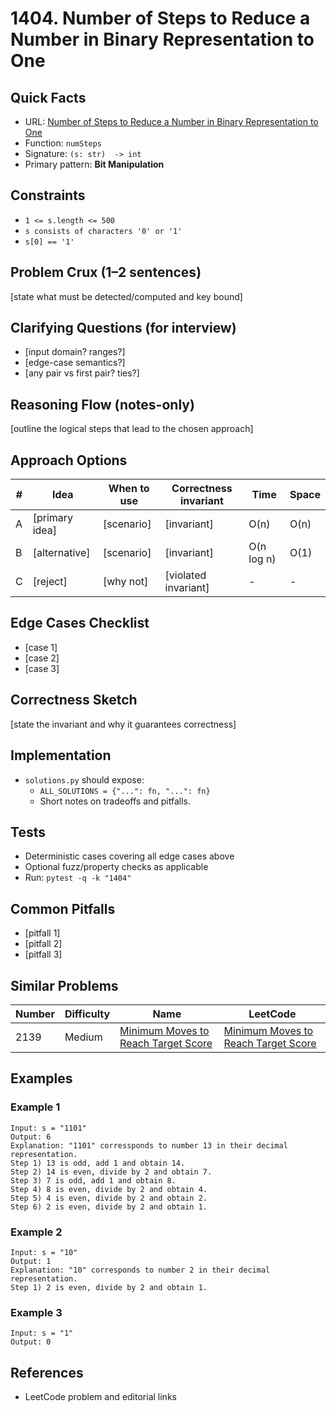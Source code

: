 # 1404. Number of Steps to Reduce a Number in Binary Representation to One

## Quick Facts

- URL: [Number of Steps to Reduce a Number in Binary Representation to One](https://leetcode.com/problems/number-of-steps-to-reduce-a-number-in-binary-representation-to-one/)
- Function: `numSteps`
- Signature: `(s: str)  -> int`
- Primary pattern: **Bit Manipulation**

## Constraints

- `1 <= s.length <= 500`
- `s consists of characters '0' or '1'`
- `s[0] == '1'`

## Problem Crux (1–2 sentences)

[state what must be detected/computed and key bound]

## Clarifying Questions (for interview)

- [input domain? ranges?]
- [edge-case semantics?]
- [any pair vs first pair? ties?]

## Reasoning Flow (notes-only)

[outline the logical steps that lead to the chosen approach]

## Approach Options

| # | Idea | When to use | Correctness invariant | Time | Space |
|---|------|-------------|-----------------------|------|-------|
| A | [primary idea] | [scenario] | [invariant] | O(n) | O(n) |
| B | [alternative] | [scenario] | [invariant] | O(n log n) | O(1) |
| C | [reject] | [why not] | [violated invariant] | - | - |

## Edge Cases Checklist

- [case 1]
- [case 2]
- [case 3]

## Correctness Sketch

[state the invariant and why it guarantees correctness]

## Implementation

- `solutions.py` should expose:
  - `ALL_SOLUTIONS = {"...": fn, "...": fn}`
  - Short notes on tradeoffs and pitfalls.

## Tests

- Deterministic cases covering all edge cases above
- Optional fuzz/property checks as applicable
- Run: `pytest -q -k "1404"`

## Common Pitfalls

- [pitfall 1]
- [pitfall 2]
- [pitfall 3]

## Similar Problems

| Number | Difficulty | Name | LeetCode |
|---|---|---|---|
| 2139 | Medium | [Minimum Moves to Reach Target Score](../2139-minimum-moves-to-reach-target-score/readme.md) | [Minimum Moves to Reach Target Score](https://leetcode.com/problems/minimum-moves-to-reach-target-score/) |

## Examples

### Example 1

```text
Input: s = "1101"
Output: 6
Explanation: "1101" corressponds to number 13 in their decimal representation.
Step 1) 13 is odd, add 1 and obtain 14. 
Step 2) 14 is even, divide by 2 and obtain 7.
Step 3) 7 is odd, add 1 and obtain 8.
Step 4) 8 is even, divide by 2 and obtain 4.  
Step 5) 4 is even, divide by 2 and obtain 2. 
Step 6) 2 is even, divide by 2 and obtain 1.
```

### Example 2

```text
Input: s = "10"
Output: 1
Explanation: "10" corresponds to number 2 in their decimal representation.
Step 1) 2 is even, divide by 2 and obtain 1.
```

### Example 3

```text
Input: s = "1"
Output: 0
```

## References

- LeetCode problem and editorial links
